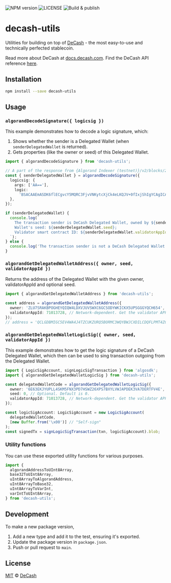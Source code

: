 ![NPM version](https://img.shields.io/npm/v/decash-utils)
![LICENSE](https://img.shields.io/npm/l/decash-utils)
![Build & publish](https://github.com/DeCash-Official/decash-utils/actions/workflows/build-and-push.yaml/badge.svg)

# decash-utils

Utilities for building on top of [DeCash](https://decash.com) - the most easy-to-use and technically
perfected stablecoin.

Read more about DeCash at [docs.decash.com](https://docs.decash.com). Find the DeCash API reference
[here](http://docs.decash.com/docs/api/overview).

## Installation

```sh
npm install --save decash-utils
```

## Usage

### `algorandDecodeSignature({ logicsig })`

This example demonstrates how to decode a logic signature, which:

1. Shows whether the sender is a Delegated Wallet (when `senderDelegatedWallet` is returned).
2. Gets properties (like the owner or seed) of this Delegated Wallet.

```typescript
import { algorandDecodeSignature } from 'decash-utils';

// A part of the response from {Algorand Indexer (testnet)}/v2/blocks/21198914
const { senderDelegatedWallet } = algorandDecodeSignature({
  logicsig: {
    args: ['AA=='],
    logic:
      'BSACAAEmASDK6flECgvcY5MQRC3FjvVNKytcXjCk4eLKQJV+0fIxjShIgYCAgICAgICAAEgxIDIDEkQtFyMSQACHLRciEkAAeAAiNQA0ADIEDEEAfjQAOBCBBhJAAA8iQAAJNAAjCDUAQv/hI0M0ADgYgeCq7qGAgICAABJAAAQiQv/cNAA4GzEWDUAABCJC/840ADEWwhoiI1I0AUAAG4ABThJAAAQiQv+1NAA0AMIaIiNSgAF2EkL/pYABWUL/4ogAEDUBQv+BLjEXKAQ1AUL/dwAiNQA0ADIEDEEAFDQAOAAoEkAACTQAIwg1AEL/5iOJIok=',
  },
});

if (senderDelegatedWallet) {
  console.log(`
    The transaction sender is DeCash Delegated Wallet, owned by ${senderDelegatedWallet.owner};
    Wallet's seed: ${senderDelegatedWallet.seed};
    Validator smart contract ID: ${senderDelegatedWallet.validatorAppId}.
  `);
} else {
  console.log('The transaction sender is not a DeCash Delegated Wallet.');
}
```

### `algorandGetDelegatedWalletAddress({ owner, seed, validatorAppId })`

Returns the address of the Delegated Wallet with the given owner, validatorAppId and optional seed.

```typescript
import { algorandGetDelegatedWalletAddress } from 'decash-utils';

const address = algorandGetDelegatedWalletAddress({
  owner: 'ZLU7SRAKBPOGHEYQIQW4LDXVJUVSWXC6GCSODYWKICKX5UPSGGGYQCH654',
  validatorAppId: 71013728, // Network-dependent. Get the validator APP ID from https://docs.decash.com/docs/concepts/delegated-wallets#verifier
});
// address = 'QCLGDBMIGC5EV4WA4J4TZCUKZURQ5BORMC3WQYBWJCXDILCDQFLPMT4ZCE'
```

### `algorandGetDelegatedWalletLogicSig({ owner, seed, validatorAppId })`

This example demonstrates how to get the logic signature of a DeCash Delegated Wallet,
which then can be used to sing transaction outgoing from the Delegated Wallet.

```typescript
import { LogicSigAccount, signLogicSigTransaction } from 'algosdk';
import { algorandGetDelegatedWalletLogicSig } from 'decash-utils';

const delegatedWalletCode = algorandGetDelegatedWalletLogicSig({
  owner: '6E63EKJYUPLL4SKM5FNX3PD7HSWZ26XPS7BXYLVWJAPDEK3VA7DERTFV4E', // The owner of the delegated wallet.
  seed: 0, // Optional. Default is 0.
  validatorAppId: 71013728, // Network-dependent. Get the validator APP ID from https://docs.decash.com/docs/concepts/delegated-wallets#verifier
});

const logicSigAccount: LogicSigAccount = new LogicSigAccount(
  delegatedWalletCode,
  [new Buffer.from('\x00')] // "Self-sign"
);
const signedTx = signLogicSigTransaction(txn, logicSigAccount).blob;
```

### Utility functions

You can use these exported utility functions for various purposes.

```typescript
import {
  algorandAddressToUInt8Array,
  base32ToUInt8Array,
  uInt8ArrayToAlgorandAddress,
  uInt8ArrayToBase32,
  uInt8ArrayToVarInt,
  varIntToUInt8Array,
} from 'decash-utils';
```

## Development

To make a new package version,

1. Add a new type and add it to the test, ensuring it's exported.
2. Update the package version in `package.json`.
3. Push or pull request to `main`.

## License

[MIT](LICENSE) © [DeCash](https://decash.com)
